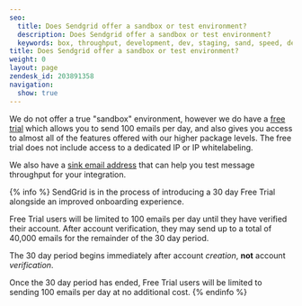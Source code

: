 ```yaml
---
seo:
  title: Does Sendgrid offer a sandbox or test environment?
  description: Does Sendgrid offer a sandbox or test environment?
  keywords: box, throughput, development, dev, staging, sand, speed, developers, test, sandbox, environment, trial
title: Does Sendgrid offer a sandbox or test environment?
weight: 0
layout: page
zendesk_id: 203891358
navigation:
  show: true
---
```


We do not offer a true "sandbox" environment, however we do have a [free trial](https://sendgrid.com/transactional-email/pricing) which allows you to send 100 emails per day, and also gives you access to almost all of the features offered with our higher package levels. The free trial does not include access to a dedicated IP or IP whitelabeling.

We also have a [sink email address]({{root_url}}/Classroom/Troubleshooting/Delivery_Issues/safely_test_your_sending_speed.html) that can help you test message throughput for your integration.

{% info %}
SendGrid is in the process of introducing a 30 day Free Trial alongside an improved onboarding experience.

Free Trial users will be limited to 100 emails per day until they have verified their account. After account verification, they may send up to a total of 40,000 emails for the remainder of the 30 day period.

The 30 day period begins immediately after account _creation_, **not** account _verification_.

Once the 30 day period has ended, Free Trial users will be limited to sending 100 emails per day at no additional cost.
{% endinfo %}

